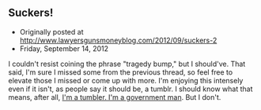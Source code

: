 ## Suckers!

 * Originally posted at http://www.lawyersgunsmoneyblog.com/2012/09/suckers-2
 * Friday, September 14, 2012

I couldn't resist coining the phrase "tragedy bump," but I should've. That said, I'm sure I missed some from the previous thread, so feel free to elevate those I missed or come up with more. I'm enjoying this intensely even if it isn't, as people say it should be, a tumblr. I should know what that means, after all, [I'm a tumbler. I'm a government man](http://www.youtube.com/watch?v=ilcD1fHcGB0). But I don't.